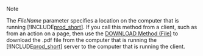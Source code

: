 > [!NOTE]  
> The *FileName* parameter specifies a location on the computer that is running [!INCLUDE[prod_short](./prod_short.md)]. If you call this method from a client, such as from an action on a page, then use the [DOWNLOAD Method \(File\)](../methods-auto/file/file-download-method.md) to download the .pdf file from the computer that is running the [!INCLUDE[prod_short](./prod_short.md)] server to the computer that is running the client.